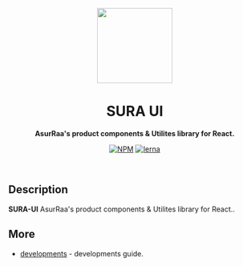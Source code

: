 <p align="center">
  <img width="150" src="https://avatars.githubusercontent.com/u/62465909?s=400&u=b543f5c67f4bafb214e9064ac95de21e35daf2d9&v=4">
</p>
<h1 align="center"> SURA UI </h1>
<p align="center">
  <b >AsurRaa's product components & Utilites library for React.</b>
</p>

<div align="center">
  
  [![NPM](https://img.shields.io/npm/v/@asurraa/pm2-status-tele-bot.svg)](https://www.npmjs.com/package/@asurraa/pm2-status-tele-bot)
  [![lerna](https://img.shields.io/badge/maintained%20with-lerna-cc00ff.svg)](https://lerna.js.org/)
  
  </div>
<br>

## Description

**SURA-UI** AsurRaa's product components & Utilites library for React..

## More

- [developments]() - developments guide.
